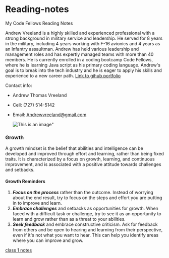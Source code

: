 # Reading-notes
My Code Fellows Reading Notes 	


Andrew Vreeland is a highly skilled and experienced professional with a strong background in military service and leadership. He served for 8 years in the military, including 4 years working with F-16 avionics and 4 years as an Infantry assaultman. Andrew has held various leadership and management roles and has expertly managed teams with more than 40 members. He is currently enrolled in a coding bootcamp Code Fellows, where he is learning Java script as his primary coding language. Andrew's goal is to break into the tech industry and he is eager to apply his skills and experience to a new career path. 
[Link to gihub portfolio](https://github.com/AndrewVreeland) 

Contact info: 
- Andrew Thomas Vreeland
- Cell: (727) 514-5142
- Email: Andrewvreeland@gmail.com


   ![This is an image](https://media.istockphoto.com/id/1194499064/photo/work-smart-motivational-reminder-handwritten-on-sticky-note.jpg?s=612x612&w=0&k=20&c=fHa4p71jwOoMx51f_9RqGgZDzH24twIQ_ujiKkawz6U=)"


### Growth
A growth mindset is the belief that abilities and intelligence can be developed and improved through effort and learning, rather than being fixed traits. It is characterized by a focus on growth, learning, and continuous improvement, and is associated with a positive attitude towards challenges and setbacks. 

#### Growth Reminders
1. **_Focus on the process_** rather than the outcome. Instead of worrying about the end result, try to focus on the steps and effort you are putting in to improve and learn. 
2. **_Embrace challenges_** and setbacks as opportunities for growth. When faced with a difficult task or challenge, try to see it as an opportunity to learn and grow rather than as a threat to your abilities.
3. **_Seek feedback_** and embrace constructive criticism. Ask for feedback from others and be open to hearing and learning from their perspective, even if it's not what you want to hear. This can help you identify areas where you can improve and grow.


[class 1 notes](https://andrewvreeland.github.io/Reading-notes/class1)






